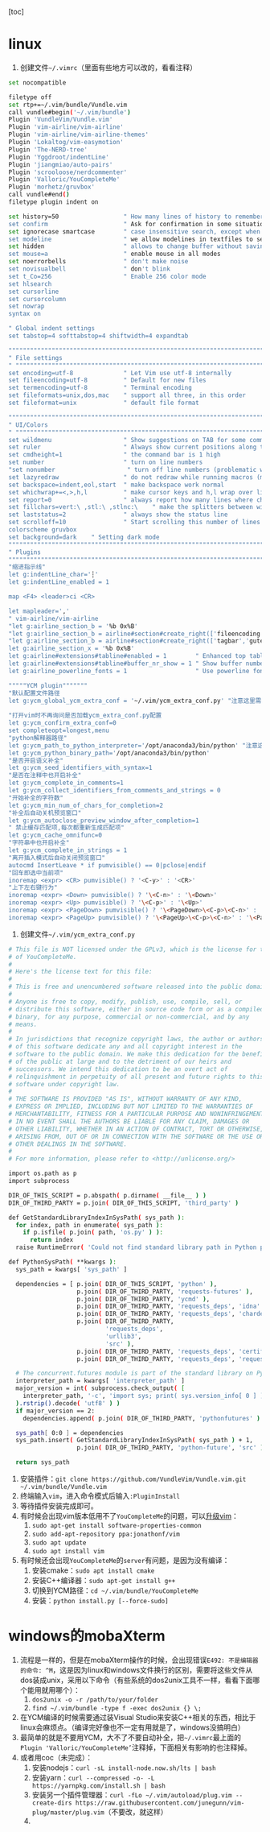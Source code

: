 [toc]
# linux

1. 创建文件`~/.vimrc`（里面有些地方可以改的，看看注释）

```bash
set nocompatible

filetype off
set rtp+=~/.vim/bundle/Vundle.vim
call vundle#begin('~/.vim/bundle')
Plugin 'VundleVim/Vundle.vim'
Plugin 'vim-airline/vim-airline'
Plugin 'vim-airline/vim-airline-themes'
Plugin 'Lokaltog/vim-easymotion'
Plugin 'The-NERD-tree'
Plugin 'Yggdroot/indentLine'
Plugin 'jiangmiao/auto-pairs'
Plugin 'scrooloose/nerdcommenter'
Plugin 'Valloric/YouCompleteMe'
Plugin 'morhetz/gruvbox'
call vundle#end()
filetype plugin indent on

set history=50                  " How many lines of history to remember
set confirm                     " Ask for confirmation in some situations (:q)
set ignorecase smartcase        " case insensitive search, except when mixing cases
set modeline                    " we allow modelines in textfiles to set vim settings
set hidden                      " allows to change buffer without saving
set mouse=a                     " enable mouse in all modes
set noerrorbells                " don't make noise
set novisualbell                " don't blink
set t_Co=256                    " Enable 256 color mode
set hlsearch
set cursorline
set cursorcolumn
set nowrap
syntax on

" Global indent settings
set tabstop=4 softtabstop=4 shiftwidth=4 expandtab

""""""""""""""""""""""""""""""""""""""""""""""""""""""""""""""""""""""""""""""""""""""""""
" File settings
" """"""""""""""""""""""""""""""""""""""""""""""""""""""""""""""""""""""""""""""""""""""""""
set encoding=utf-8              " Let Vim use utf-8 internally
set fileencoding=utf-8          " Default for new files
set termencoding=utf-8          " Terminal encoding
set fileformats=unix,dos,mac    " support all three, in this order
set fileformat=unix             " default file format

""""""""""""""""""""""""""""""""""""""""""""""""""""""""""""""""""""""""""""""""""""""""""
" UI/Colors
" """"""""""""""""""""""""""""""""""""""""""""""""""""""""""""""""""""""""""""""""""""""""""
set wildmenu                    " Show suggestions on TAB for some commands
set ruler                       " Always show current positions along the
set cmdheight=1                 " the command bar is 1 high
set number                      " turn on line numbers
"set nonumber                    " turn off line numbers (problematic with
set lazyredraw                  " do not redraw while running macros (much
set backspace=indent,eol,start  " make backspace work normal
set whichwrap+=<,>,h,l          " make cursor keys and h,l wrap over line
set report=0                    " always report how many lines where changed
set fillchars=vert:\ ,stl:\ ,stlnc:\    " make the splitters between windows
set laststatus=2                " always show the status line
set scrolloff=10                " Start scrolling this number of lines from
colorscheme gruvbox
set background=dark    " Setting dark mode
""""""""""""""""""""""""""""""""""""""""""""""""""""""""""""""""""""""""""""""""""""""""""
" Plugins
""""""""""""""""""""""""""""""""""""""""""""""""""""""""""""""""""""""""""""""""""""""""
"缩进指示线"
let g:indentLine_char='┆'
let g:indentLine_enabled = 1

map <F4> <leader>ci <CR>

let mapleader=','
" vim-airline/vim-airline
"let g:airline_section_b = '%b 0x%B'
"let g:airline_section_b = airline#section#create_right(['fileencoding','fileformat'])
"let g:airline_section_b = airline#section#create_right(['tagbar','gutentags', 'grepper', 'filetype'])
let g:airline_section_x = '%b 0x%B'
let g:airline#extensions#tabline#enabled = 1        " Enhanced top tabline
let g:airline#extensions#tabline#buffer_nr_show = 1 " Show buffer number intabline
let g:airline_powerline_fonts = 1                   " Use powerline fonts(requires local font)

"""""YCM plugin"""""""
"默认配置文件路径
let g:ycm_global_ycm_extra_conf = '~/.vim/ycm_extra_conf.py' "注意这里需要自己配置.ycm_extra_conf.py文件路径，文件见附件
 
"打开vim时不再询问是否加载ycm_extra_conf.py配置
let g:ycm_confirm_extra_conf=0
set completeopt=longest,menu
"python解释器路径"
let g:ycm_path_to_python_interpreter='/opt/anaconda3/bin/python' "注意这里需要配置自己常用的python路径，这样ycm可以查找到你是用的Python包，方便coding的时候自动补全
let g:ycm_python_binary_path='/opt/anaconda3/bin/python'
"是否开启语义补全"
let g:ycm_seed_identifiers_with_syntax=1
"是否在注释中也开启补全"
let g:ycm_complete_in_comments=1
let g:ycm_collect_identifiers_from_comments_and_strings = 0
"开始补全的字符数"
let g:ycm_min_num_of_chars_for_completion=2
"补全后自动关机预览窗口"
let g:ycm_autoclose_preview_window_after_completion=1
" 禁止缓存匹配项,每次都重新生成匹配项"
let g:ycm_cache_omnifunc=0
"字符串中也开启补全"
let g:ycm_complete_in_strings = 1
"离开插入模式后自动关闭预览窗口"
autocmd InsertLeave * if pumvisible() == 0|pclose|endif
"回车即选中当前项"
inoremap <expr> <CR> pumvisible() ? '<C-y>' : '<CR>'
"上下左右键行为"
inoremap <expr> <Down> pumvisible() ? '\<C-n>' : '\<Down>'
inoremap <expr> <Up> pumvisible() ? '\<C-p>' : '\<Up>'
inoremap <expr> <PageDown> pumvisible() ? '\<PageDown>\<C-p>\<C-n>' : '\<PageDown>'
inoremap <expr> <PageUp> pumvisible() ? '\<PageUp>\<C-p>\<C-n>' : '\<PageUp>'

```

1. 创建文件`~/.vim/ycm_extra_conf.py`

```bash
# This file is NOT licensed under the GPLv3, which is the license for the rest
# of YouCompleteMe.
#
# Here's the license text for this file:
#
# This is free and unencumbered software released into the public domain.
#
# Anyone is free to copy, modify, publish, use, compile, sell, or
# distribute this software, either in source code form or as a compiled
# binary, for any purpose, commercial or non-commercial, and by any
# means.
#
# In jurisdictions that recognize copyright laws, the author or authors
# of this software dedicate any and all copyright interest in the
# software to the public domain. We make this dedication for the benefit
# of the public at large and to the detriment of our heirs and
# successors. We intend this dedication to be an overt act of
# relinquishment in perpetuity of all present and future rights to this
# software under copyright law.
#
# THE SOFTWARE IS PROVIDED "AS IS", WITHOUT WARRANTY OF ANY KIND,
# EXPRESS OR IMPLIED, INCLUDING BUT NOT LIMITED TO THE WARRANTIES OF
# MERCHANTABILITY, FITNESS FOR A PARTICULAR PURPOSE AND NONINFRINGEMENT.
# IN NO EVENT SHALL THE AUTHORS BE LIABLE FOR ANY CLAIM, DAMAGES OR
# OTHER LIABILITY, WHETHER IN AN ACTION OF CONTRACT, TORT OR OTHERWISE,
# ARISING FROM, OUT OF OR IN CONNECTION WITH THE SOFTWARE OR THE USE OR
# OTHER DEALINGS IN THE SOFTWARE.
#
# For more information, please refer to <http://unlicense.org/>

import os.path as p
import subprocess

DIR_OF_THIS_SCRIPT = p.abspath( p.dirname( __file__ ) )
DIR_OF_THIRD_PARTY = p.join( DIR_OF_THIS_SCRIPT, 'third_party' )

def GetStandardLibraryIndexInSysPath( sys_path ):
  for index, path in enumerate( sys_path ):
    if p.isfile( p.join( path, 'os.py' ) ):
      return index
  raise RuntimeError( 'Could not find standard library path in Python path.' )

def PythonSysPath( **kwargs ):
  sys_path = kwargs[ 'sys_path' ]

  dependencies = [ p.join( DIR_OF_THIS_SCRIPT, 'python' ),
                   p.join( DIR_OF_THIRD_PARTY, 'requests-futures' ),
                   p.join( DIR_OF_THIRD_PARTY, 'ycmd' ),
                   p.join( DIR_OF_THIRD_PARTY, 'requests_deps', 'idna' ),
                   p.join( DIR_OF_THIRD_PARTY, 'requests_deps', 'chardet' ),
                   p.join( DIR_OF_THIRD_PARTY,
                           'requests_deps',
                           'urllib3',
                           'src' ),
                   p.join( DIR_OF_THIRD_PARTY, 'requests_deps', 'certifi' ),
                   p.join( DIR_OF_THIRD_PARTY, 'requests_deps', 'requests' ) ]

  # The concurrent.futures module is part of the standard library on Python 3.
  interpreter_path = kwargs[ 'interpreter_path' ]
  major_version = int( subprocess.check_output( [
    interpreter_path, '-c', 'import sys; print( sys.version_info[ 0 ] )' ]
  ).rstrip().decode( 'utf8' ) )
  if major_version == 2:
    dependencies.append( p.join( DIR_OF_THIRD_PARTY, 'pythonfutures' ) )

  sys_path[ 0:0 ] = dependencies
  sys_path.insert( GetStandardLibraryIndexInSysPath( sys_path ) + 1,
                   p.join( DIR_OF_THIRD_PARTY, 'python-future', 'src' ) )

  return sys_path
```

1. 安装插件：`git clone https://github.com/VundleVim/Vundle.vim.git ~/.vim/bundle/Vundle.vim`
2. 终端输入`vim`，进入命令模式后输入`:PluginInstall`
3. 等待插件安装完成即可。
4. 有时候会出现vim版本低用不了`YouCompleteMe`的问题，可以[升级vim](https://zhuanlan.zhihu.com/p/550341865)：
   1. `sudo apt-get install software-properties-common`
   2. `sudo add-apt-repository ppa:jonathonf/vim`
   3. `sudo apt update`
   4. `sudo apt install vim`
5. 有时候还会出现`YouCompleteMe`的`server`有问题，是因为没有编译：
   1. 安装cmake：`sudo apt install cmake`
   2. 安装C++编译器：`sudo apt-get install g++`
   3. 切换到YCM路径：`cd ~/.vim/bundle/YouCompleteMe`
   4. 安装：`python install.py [--force-sudo]`

# windows的mobaXterm

1. 流程是一样的，但是在mobaXterm操作的时候，会出现错误`E492: 不是编辑器的命令: ^M`，这是因为linux和windows文件换行的区别，需要将这些文件从dos装成unix，采用以下命令（有些系统的dos2unix工具不一样，看看下面哪个能用就用哪个）：
   1. `dos2unix -o -r /path/to/your/folder`
   2. `find ~/.vim/bundle -type f -exec dos2unix {} \;`
2. 在YCM编译的时候需要通过装Visual Studio来安装C++相关的东西，相比于linux会麻烦点。（编译完好像也不一定有用就是了，windows没搞明白）
3. 最简单的就是不要用YCM，大不了不要自动补全，把`~/.vimrc`最上面的`Plugin 'Valloric/YouCompleteMe’`注释掉，下面相关有影响的也注释掉。
4. 或者用coc（未完成）：
   1. 安装nodejs：`curl -sL install-node.now.sh/lts | bash`
   2. 安装yarn：`curl --compressed -o- -L https://yarnpkg.com/install.sh | bash`
   3. 安装另一个插件管理器：`curl -fLo ~/.vim/autoload/plug.vim --create-dirs https://raw.githubusercontent.com/junegunn/vim-plug/master/plug.vim`（不要改，就这样）
   4. 